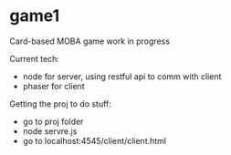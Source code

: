 # game1
Card-based MOBA game
work in progress

Current tech:
- node for server, using restful api to comm with client
- phaser for client

Getting the proj to do stuff:
- go to proj folder
- node servre.js
- go to localhost:4545/client/client.html
